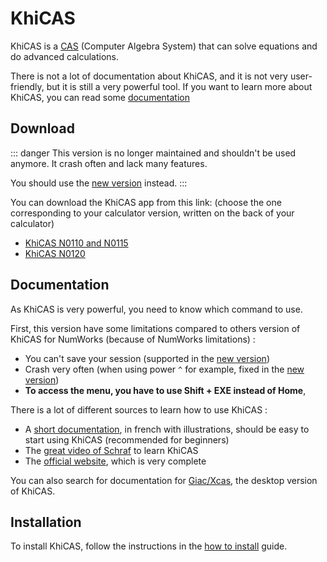 # KhiCAS

<!-- FIXME: Translate it if it's needed (I didn't translated it because I'm
lazy) -->

KhiCAS is a [CAS](https://en.wikipedia.org/wiki/Computer_algebra_system)
(Computer Algebra System) that can solve equations and do advanced calculations.

There is not a lot of documentation about KhiCAS, and it is not very
user-friendly, but it is still a very powerful tool. If you want to learn more
about KhiCAS, you can read some [documentation](#documentation)

## Download

::: danger
This version is no longer maintained and shouldn't be used anymore. It crash
often and lack many features.

You should use the [new version] instead.
:::

You can download the KhiCAS app from this link: (choose the one corresponding
to your calculator version, written on the back of your calculator)

- [KhiCAS N0110 and N0115](https://yaya-cout.github.io/Nwagyu/assets/apps/khicas.nwa)
- [KhiCAS N0120](https://yaya-cout.github.io/Nwagyu/assets/apps/khicas-n0120.nwa)

<!-- The N0120 version is slightly modified, see :
https://github.com/nwagyu/khicas/issues/2

To resume, change the stackptr in gen.cc from 0x20036000 to 0xffffffff
-->

## Documentation

As KhiCAS is very powerful, you need to know which command to use.

First, this version have some limitations compared to others version of KhiCAS
for NumWorks (because of NumWorks limitations) :

- You can't save your session (supported in the [new version])
- Crash very often (when using power `^` for example, fixed in the [new version])
- **To access the menu, you have to use Shift + EXE instead of Home**,

There is a lot of different sources to learn how to use KhiCAS :

- A [short documentation](https://github.com/Yaya-Cout/KhiCAS_guide/blob/626b9786ff19504152628cfa42447c87ab73f648/KhiCAS_guide.pdf),
  in french with illustrations, should be easy to start using KhiCAS
  (recommended for beginners)
- The [great video of Schraf](https://www.youtube.com/watch?v=wykeOAVYMFI) to
  learn KhiCAS
- The [official website](https://www-fourier.univ-grenoble-alpes.fr/~parisse/numworks/khicasnw.html),
  which is very complete

You can also search for documentation for [Giac/Xcas](https://xcas.univ-grenoble-alpes.fr/),
the desktop version of KhiCAS.

## Installation

To install KhiCAS, follow the instructions in the
[how to install](../../help/how-to-install.md) guide.

[new version]: ../khicas.md
